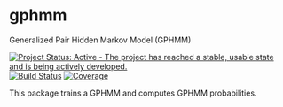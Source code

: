 # gphmm
Generalized Pair Hidden Markov Model (GPHMM)

[![Project Status: Active - The project has reached a stable, usable state and is being actively developed.](http://www.repostatus.org/badges/latest/active.svg)](http://www.repostatus.org/#active)
[![Build Status](https://travis-ci.com/fperraudeau/gphmm.svg?token=ytLv1sMU2PLnbscswr5x&branch=master)](https://travis-ci.org/fperraudeau/gphmm)
[![Coverage](https://codecov.io/gh/fperraudeau/gphmm/branch/master/graph/badge.svg)](https://codecov.io/gh/fperraudeau/gphmm)

This package trains a GPHMM and computes GPHMM probabilities.
